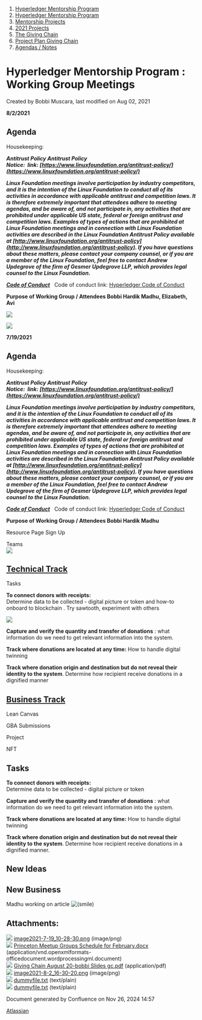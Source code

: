 1. [Hyperledger Mentorship Program](index.html)
2. [Hyperledger Mentorship Program](Hyperledger-Mentorship-Program_21954571.html)
3. [Mentorship Projects](Mentorship-Projects_21954604.html)
4. [2021 Projects](2021-Projects_21964295.html)
5. [The Giving Chain](The-Giving-Chain_21957087.html)
6. [Project Plan Giving Chain](Project-Plan-Giving-Chain_21964753.html)
7. [Agendas / Notes](21957570.html)

# Hyperledger Mentorship Program : Working Group Meetings

Created by Bobbi Muscara, last modified on Aug 02, 2021

**8/2/2021**

## Agenda

Housekeeping:

***Antitrust Policy Antitrust Policy Notice:  link: [https://www.linuxfoundation.org/antitrust-policy/](https://www.linuxfoundation.org/antitrust-policy/)***

***Linux Foundation meetings involve participation by industry competitors, and it is the intention of the Linux Foundation to conduct all of its activities in accordance with applicable antitrust and competition laws. It is therefore extremely important that attendees adhere to meeting agendas, and be aware of, and not participate in, any activities that are prohibited under applicable US state, federal or foreign antitrust and competition laws. Examples of types of actions that are prohibited at Linux Foundation meetings and in connection with Linux Foundation activities are described in the Linux Foundation Antitrust Policy available at [http://www.linuxfoundation.org/antitrust-policy](http://www.linuxfoundation.org/antitrust-policy). If you have questions about these matters, please contact your company counsel, or if you are a member of the Linux Foundation, feel free to contact Andrew Updegrove of the firm of Gesmer Updegrove LLP, which provides legal counsel to the Linux Foundation.***

**[*Code of Conduct*](https://lf-hyperledger.atlassian.net/wiki/display/HYP/Hyperledger+Code+of+Conduct)**   Code of conduct link: [Hyperledger Code of Conduct](https://lf-hyperledger.atlassian.net/wiki/display/HYP/Hyperledger+Code+of+Conduct)

**Purpose of Working Group / Attendees Bobbi Hardik Madhu, Elizabeth, Avi**

**[![](attachments/thumbnails/21957932/21965262)](attachments/21957932/21965262.pdf)**

**![](attachments/21957932/21965263.png?height=250)**

**7/19/2021**

## Agenda

Housekeeping:

***Antitrust Policy Antitrust Policy Notice:  link: [https://www.linuxfoundation.org/antitrust-policy/](https://www.linuxfoundation.org/antitrust-policy/)***

***Linux Foundation meetings involve participation by industry competitors, and it is the intention of the Linux Foundation to conduct all of its activities in accordance with applicable antitrust and competition laws. It is therefore extremely important that attendees adhere to meeting agendas, and be aware of, and not participate in, any activities that are prohibited under applicable US state, federal or foreign antitrust and competition laws. Examples of types of actions that are prohibited at Linux Foundation meetings and in connection with Linux Foundation activities are described in the Linux Foundation Antitrust Policy available at [http://www.linuxfoundation.org/antitrust-policy](http://www.linuxfoundation.org/antitrust-policy). If you have questions about these matters, please contact your company counsel, or if you are a member of the Linux Foundation, feel free to contact Andrew Updegrove of the firm of Gesmer Updegrove LLP, which provides legal counsel to the Linux Foundation.***

**[*Code of Conduct*](https://lf-hyperledger.atlassian.net/wiki/display/HYP/Hyperledger+Code+of+Conduct)**   Code of conduct link: [Hyperledger Code of Conduct](https://lf-hyperledger.atlassian.net/wiki/display/HYP/Hyperledger+Code+of+Conduct)

**Purpose of Working Group / Attendees Bobbi Hardik Madhu**

Resource Page Sign Up 

Teams  
![](attachments/21957932/21965095.png?height=250)

## [Technical Track](Technical-Track_21957774.html)

Tasks

**To connect donors with receipts:**   
Determine data to be collected - digital picture or token and how-to onboard to blockchain . Try sawtooth, experiment with others

![](plugins/servlet/confluence/placeholder/unknown-attachment)

**Capture and verify the quantity and transfer of donations** : what information do we need to get relevant information into the system. 

**Track where donations are located at any time:** How to handle digital twinning

**Track where donation origin and destination but do not reveal their identity to the system**. Determine how recipient receive donations in a dignified manner

## [Business Track](Business-Track_21957820.html)

Lean Canvas

GBA Submissions 

Project

NFT

## Tasks

**To connect donors with receipts:**   
Determine data to be collected - digital picture or token 

**Capture and verify the quantity and transfer of donations** : what information do we need to get relevant information into the system. 

**Track where donations are located at any time:** How to handle digital twinning

**Track where donation origin and destination but do not reveal their identity to the system**. Determine how recipient receive donations in a dignified manner.

## New Ideas

## New Business

Madhu working on article ![(smile)](images/icons/emoticons/smile.png)

## Attachments:

![](images/icons/bullet_blue.gif) [image2021-7-19\_10-28-30.png](attachments/21957932/21965095.png) (image/png)  
![](images/icons/bullet_blue.gif) [Princeton Meetup Groups Schedule for February.docx](attachments/21957932/21965096.docx) (application/vnd.openxmlformats-officedocument.wordprocessingml.document)  
![](images/icons/bullet_blue.gif) [Giving Chain August 20-bobbi Slides gc.pdf](attachments/21957932/21965262.pdf) (application/pdf)  
![](images/icons/bullet_blue.gif) [image2021-8-2\_16-30-20.png](attachments/21957932/21965263.png) (image/png)  
![](images/icons/bullet_blue.gif) [dummyfile.txt](attachments/21957932/21965098.txt) (text/plain)  
![](images/icons/bullet_blue.gif) [dummyfile.txt](attachments/21957932/21965097.txt) (text/plain)

Document generated by Confluence on Nov 26, 2024 14:57

[Atlassian](http://www.atlassian.com/)
